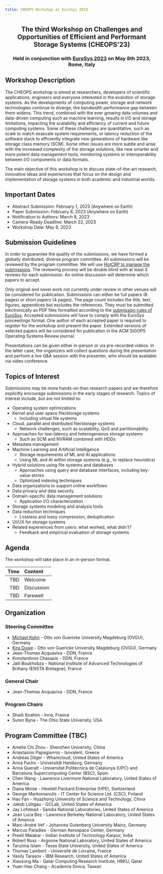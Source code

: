 ```yaml
---
title: CHEOPS Workshop at EuroSys 2023
---
```


<h2 align="center">The third Workshop on Challenges and Opportunities of Efficient and Performant Storage Systems (CHEOPS'23)</h2> 

<h3 align="center"> Held in conjunction with <a href="https://2023.eurosys.org/">EuroSys 2023</a> on May 8th 2023, Rome, Italy</h3> 


## Workshop Description

The CHEOPS workshop is aimed at researchers, developers of scientific applications, engineers and everyone interested in the evolution of storage systems. As the developments of computing power, storage and network technologies continue to diverge, the bandwidth performance gap between them widens. This trend, combined with the ever growing data volumes and data-driven computing such as machine learning, results in I/O and storage limitations, impacting the scalability and efficiency of current and future computing systems. Some of these challenges are quantitative, such as scale to match exascale system requirements, or latency reduction of the software stack  to efficiently integrate new generations of hardware like storage class memory (SCM). Some other issues are more subtle and arise with the increased complexity of the storage solutions, like new smarter and more potent data management tools, monitoring systems or interoperability between I/O components or data formats.

The main objective of this workshop is to discuss state-of-the-art research, innovative ideas and experiences that focus on the design and implementation of storage systems in both academic and industrial worlds.


## Important Dates

- Abstract Submission: February 1, 2023 (Anywhere on Earth)
- Paper Submission: February 8, 2023 (Anywhere on Earth)
- Notification to Authors: March 8, 2023
- Camera-Ready Deadline: March 22, 2023
- Workshop Date: May 8, 2023

## Submission Guidelines

In order to guarantee the quality of the submissions, we have formed a globally distributed, diverse program committee. All submissions will be reviewed by the program committee. We will use [HotCRP to manage the submissions](https://cheops23.hotcrp.com/). The reviewing process will be double blind with at least 3 reviews for each submission. An online discussion will determine which papers to accept.

Only original and novel work not currently under review in other venues will be considered for publication. Submissions can either be full papers (6 pages) or short papers (4 pages). The page count includes the title, text, figures, appendices but excludes the references. They must be submitted electronically as PDF files formatted according to the [submission rules of EuroSys](https://2023.eurosys.org/cfp.html). Accepted submissions will have to comply with the EuroSys proceedings format. One author of each accepted paper is required to register for the workshop and present the paper.
Extended versions of selected papers will be considered for publication in the ACM SIGOPS Operating Systems Review journal.

Presentations can be given either in-person or via pre-recorded videos. In the latter case, the organizers will collect questions during the presentation and perform a live Q&A session with the presenter, who should be available via video conference.

<!--

### Rights Forms

You will find a link to the ACM copyright form on your paper's [HotCRP page](https://cheops23.hotcrp.com/).
Once completed, ACM will send out the information and LaTeX directives (DOI, ISBN etc.) needed to complete the camera-ready version of your paper.

### Camera-Ready Format

You should use the `acmart` document class (<https://www.acm.org/publications/proceedings-template>, the same as for submission), as follows: `\documentclass[sigplan,10pt]{acmart}`

As mentioned above, you will receive the instruction regarding some LaTeX directives (`\setcopyright`, `\acmConference`, `\acmDOI` etc.) after completing the copyright form.

All accepted papers can use up to 2 additional pages for the camera-ready version, for a final limit of 8 (full papers) or 6 (short papers) pages, references not included.

Note that Type 1 fonts (scalable) should be used, not Type 3 (bitmapped), and that all fonts must be embedded.
Type and embedding of fonts can be checked with various tools including `pdffonts`.
Page numbers should be suppressed.
Make also sure that the PDF is searchable by testing the search function in a PDF reader.

### Uploading Final Versions

The camera-ready version of your paper and its LaTeX sources have to be uploaded via [HotCRP](https://cheops23.hotcrp.com/).
As a reminder, the camera-ready deadline for all papers is April TBD, 2023.

-->

## Topics of Interest

Submissions may be more hands-on than research papers and we therefore explicitly encourage submissions in the early stages of research. Topics of interest include, but are not limited to:

- Operating system optimizations
- Kernel and user space file/storage systems
  - Including virtual file systems
- Cloud, parallel and distributed file/storage systems
  - Network challenges, such as scalability, QoS and partitionability
- Approaches for low-latency and heterogeneous storage systems
  - Such as SCM and NVRAM combined with HDDs
- Metadata management
- Machine Learning and Artificial Intelligence
  - Storage requirements of ML and AI applications
  - Using ML and AI within storage systems (e.g., to replace heuristics)
- Hybrid solutions using file systems and databases
  - Approaches using query and database interfaces, including key-value stores
  - Optimized indexing techniques
- Data organizations to support online workflows
- Data privacy and data security
- Domain-specific data management solutions
  - Application I/O characterization
- Storage systems modeling and analysis tools
- Data reduction techniques
  - Lossless and lossy compression, deduplication
- UI/UX for storage systems
- Related experiences from users: what worked, what didn't?
  - Feedback and empirical evaluation of storage systems

## Agenda

The workshop will take place in an in-person format.

| Time        | Content                                                       |
|------------:|:--------------------------------------------------------------|
| TBD         | Welcome                                                       |
| TBD         | Discussion                                                    |
| TBD         | Farewell                                                      |

## Organization

### Steering Committee

- [Michael Kuhn](https://parcio.ovgu.de/People/Michael+Kuhn.html) - Otto von Guericke University Magdeburg (OVGU), Germany
- [Kira Duwe](https://parcio.ovgu.de/People/Kira+Duwe.html) - Otto von Guericke University Magdeburg (OVGU), Germany
- Jean-Thomas Acquaviva - DDN, France
- Konstantinos Chasapis - DDN, France
- Jalil Boukhobza - National Institute of Advanced Technologies of Brittany (ENSTA Bretagne), France

### General Chair

- Jean-Thomas Acquaviva - DDN, France

### Program Chairs

- Shadi Ibrahim - Inria, France
- Suren Byna - The Ohio State University, USA

## Program Committee (TBC)
- Amelie Chi Zhou - Shenzhen University, China
- Anastasios Papagiannis - Isovalent, Greece
- Andreas Dilger - Whamcloud, United States of America
- Anna Fuchs - Universität Hamburg, Germany
- Anna Queralt - Universitat Politècnica de Catalunya (UPC) and Barcelona Supercomputing Center (BSC), Spain
- Chen Wang - Lawrence Livermore National Laboratory, United States of America
- Diana Moise - Hewlett Packard Enterprise (HPE), Switzerland
- George Markomanolis - IT Center for Science Ltd. (CSC), Finland
- Hao Fan - Huazhong University of Science and Technology, China
- Jakob Lüttgau - GCLab, United States of America
- Jay Lofstead - Sandia National Laboratories, United States of America
- Jean Luca Bez - Lawrence Berkeley National Laboratory, United States of America
- Marc-André Vef - Johannes Gutenberg University Mainz, Germany
- Marcus Paradies - German Aerospace Center, Germany
- Preeti Malakar - Indian Institute of Technology Kanpur, India
- Robert Ross - Argonne National Laboratory, United States of America
- Tanzima Islam - Texas State University, United States of America
- Thomas Lambert - Université de Lorraine, France
- Vasily Tarasov - IBM Research, United States of America
- Xiaosong Ma - Qatar Computing Research Institute, HBKU, Qatar
- Yuan-Hao Chang - Academia Sinica, Taiwan
